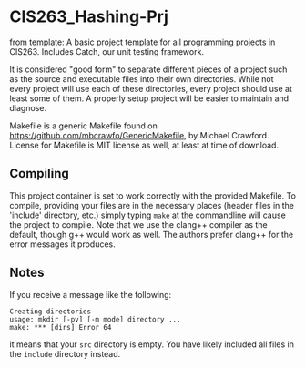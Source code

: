 # CIS263_Hashing-Prj

from template:
A basic project template for all programming projects in CIS263.  Includes Catch, our unit testing framework.

It is considered "good form" to separate different pieces of a project such as the source and executable files into their own directories.  While not every project will use each of these directories, every project should use at least some of them.  A properly setup project will be easier to maintain and diagnose.

Makefile is a generic Makefile found on https://github.com/mbcrawfo/GenericMakefile, by Michael Crawford.  License for Makefile is MIT license as well, at least at time of download.

## Compiling

This project container is set to work correctly with the provided Makefile.  To compile, providing your files are in the necessary places (header files in the 'include' directory, etc.) simply typing ```make``` at the commandline will cause the project to compile.  Note that we use the clang++ compiler as the default, though g++ would work as well.  The authors prefer clang++ for the error messages it produces.

## Notes

If you receive a message like the following:

```
Creating directories
usage: mkdir [-pv] [-m mode] directory ...
make: *** [dirs] Error 64
```

it means that your ```src``` directory is empty.  You have likely included all files in the ```include``` directory instead.

